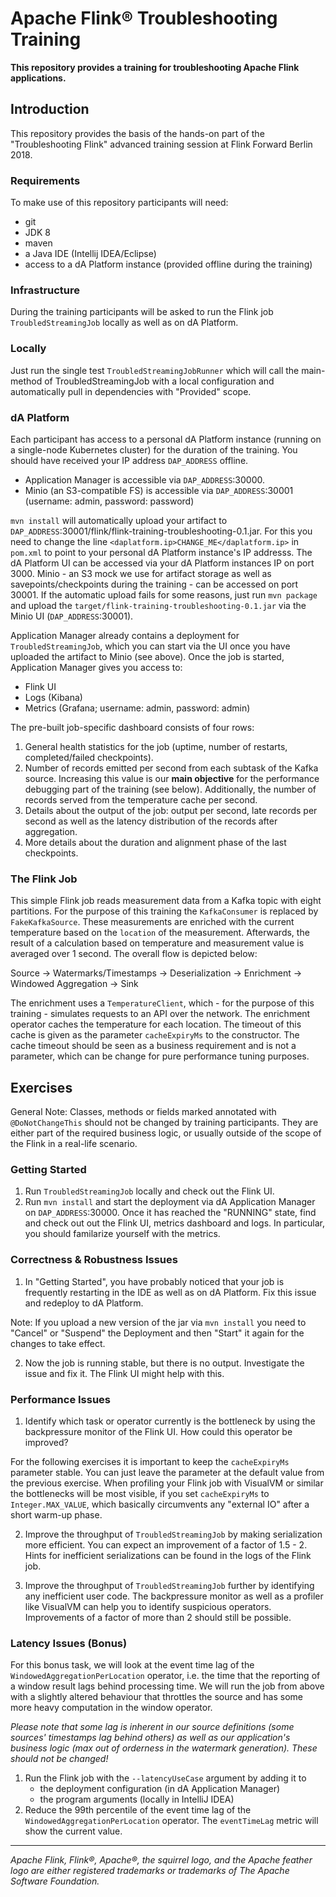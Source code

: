 # Apache Flink® Troubleshooting Training

**This repository provides a training for troubleshooting Apache Flink applications.**

## Introduction

This repository provides the basis of the hands-on part of the "Troubleshooting Flink" advanced training session at Flink Forward Berlin 2018.  

### Requirements

To make use of this repository participants will need:

* git
* JDK 8
* maven
* a Java IDE (Intellij IDEA/Eclipse)
* access to a dA Platform instance (provided offline during the training) 

### Infrastructure

During the training participants will be asked to run the Flink job `TroubledStreamingJob` locally as well as on dA Platform.

### Locally

Just run the single test `TroubledStreamingJobRunner` which will call the main-method of TroubledStreamingJob with a local configuration and automatically pull in dependencies with "Provided" scope.

### dA Platform

Each participant has access to a personal dA Platform instance (running on a single-node Kubernetes cluster) for the duration of the training. You should have received your IP address `DAP_ADDRESS` offline.

* Application Manager is accessible via `DAP_ADDRESS`:30000. 
* Minio (an S3-compatible FS) is accessible via `DAP_ADDRESS`:30001 (username: admin, password: password)

`mvn install` will automatically upload your artifact to `DAP_ADDRESS`:30001/flink/flink-training-troubleshooting-0.1.jar. For this you need to change the line `<daplatform.ip>CHANGE_ME</daplatform.ip>` in `pom.xml` to point to your personal dA Platform instance's IP addresss. The dA Platform UI can be accessed via your dA Platform instances IP on port 3000. Minio - an S3 mock we use for artifact storage as well as savepoints/checkpoints during the training - can be accessed on port 30001. If the automatic upload fails for some reasons, just run `mvn package` and upload the `target/flink-training-troubleshooting-0.1.jar` via the Minio UI (`DAP_ADDRESS`:30001).

Application Manager already contains a deployment for `TroubledStreamingJob`, which you can start via the UI once you have uploaded the artifact to Minio (see above). Once the job is started, Application Manager gives you access to: 

* Flink UI
* Logs (Kibana)
* Metrics (Grafana; username: admin, password: admin)

The pre-built job-specific dashboard consists of four rows:

1. General health statistics for the job (uptime, number of restarts, completed/failed checkpoints).
2. Number of records emitted per second from each subtask of the Kafka source. Increasing this value is our **main objective** for the performance debugging part of the training (see below). Additionally, the number of records served from the temperature cache per second.
3. Details about the output of the job: output per second, late records per second as well as the latency distribution of the records after aggregation.
4. More details about the duration and alignment phase of the last checkpoints.


### The Flink Job

This simple Flink job reads measurement data from a Kafka topic with eight partitions. For the purpose of this training the `KafkaConsumer` is replaced by `FakeKafkaSource`. These measurements are enriched with the current temperature based on the `location` of the measurement. Afterwards, the result of a calculation based on temperature and measurement value is averaged over 1 second. The overall flow is depicted below:

Source -> Watermarks/Timestamps -> Deserialization -> Enrichment -> Windowed Aggregation -> Sink  

The enrichment uses a `TemperatureClient`, which - for the purpose of this training - simulates requests to an API over the network. The enrichment operator caches the temperature for each location. The timeout of this cache is given as the parameter `cacheExpiryMs` to the constructor. The cache timeout should be seen as a business requirement and is not a parameter, which can be change for pure performance tuning purposes.

## Exercises

General Note: Classes, methods or fields marked annotated with `@DoNotChangeThis` should not be changed by training participants. They are either part of the required business logic, or usually outside of the scope of the Flink in a real-life scenario.

### Getting Started

1. Run `TroubledStreamingJob` locally and check out the Flink UI.
2. Run `mvn install` and start the deployment via dA Application Manager on `DAP_ADDRESS`:30000. Once it has reached the "RUNNING" state, find and check out out the Flink UI, metrics dashboard and logs. In particular, you should familarize yourself with the metrics.

### Correctness & Robustness Issues

1. In "Getting Started", you have probably noticed that your job is frequently restarting in the IDE as well as on dA Platform. Fix this issue and redeploy to dA Platform.

Note: If you upload a new version of the jar via `mvn install` you need to "Cancel" or "Suspend" the Deployment and then "Start" it again for the changes to take effect.

2. Now the job is running stable, but there is no output. Investigate the issue and fix it. The Flink UI might help with this.

### Performance Issues

1. Identify which task or operator currently is the bottleneck by using the backpressure monitor of the Flink UI. How could this operator be improved?

For the following exercises it is important to keep the `cacheExpiryMs` parameter stable. You can just leave the parameter at the default value from the previous exercise. When profiling your Flink job with VisualVM or similar the bottlenecks will be most visible, if you set `cacheExpiryMs` to `Integer.MAX_VALUE`, which basically circumvents any "external IO" after a short warm-up phase.

2. Improve the throughput of `TroubledStreamingJob` by making serialization more efficient. You can expect an improvement of a factor of 1.5 - 2. Hints for inefficient serializations can be found in the logs of the Flink job.

3. Improve the throughput of `TroubledStreamingJob` further by identifying any inefficient user code. The backpressure monitor as well as a profiler like VisualVM can help you to identify suspicious operators. Improvements of a factor of more than 2 should still be possible.

### Latency Issues (Bonus)

For this bonus task, we will look at the event time lag of the `WindowedAggregationPerLocation` operator, i.e. the time that the reporting of a window result lags behind processing time. We will run the job from above with a slightly altered behaviour that throttles the source and has some more heavy computation in the window operator.

 *Please note that some lag is inherent in our source definitions (some sources' timestamps lag behind others) as well as our application's business logic (max out of orderness in the watermark generation). These should not be changed!*

1. Run the Flink job with the `--latencyUseCase` argument by adding it to
   - the deployment configuration (in dA Application Manager)
   - the program arguments (locally in IntelliJ IDEA)
2. Reduce the 99th percentile of the event time lag of the `WindowedAggregationPerLocation` operator. The `eventTimeLag` metric will show the current value.

----

*Apache Flink, Flink®, Apache®, the squirrel logo, and the Apache feather logo are either registered trademarks or trademarks of The Apache Software Foundation.*
